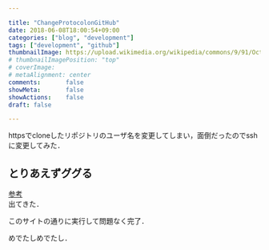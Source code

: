 ```yaml
---

title: "ChangeProtocolonGitHub"
date: 2018-06-08T18:00:54+09:00
categories: ["blog", "development"]
tags: ["development", "github"]
thumbnailImage: https://upload.wikimedia.org/wikipedia/commons/9/91/Octicons-mark-github.svg
# thumbnailImagePosition: "top"
# coverImage:
# metaAlignment: center
comments:       false
showMeta:       false
showActions:    false
draft: false

---
```


httpsでcloneしたリポジトリのユーザ名を変更してしまい，面倒だったのでsshに変更してみた．  
<!--more-->

## とりあえずググる
[参考](https://www.walbrix.com/jp/blog/2013-11-github-https-ssh.html)  
出てきた．  


このサイトの通りに実行して問題なく完了．  


めでたしめでたし．  